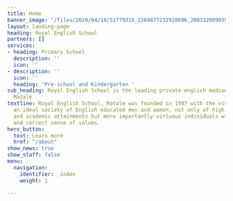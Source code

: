 ```yaml
---
title: Home
banner_image: "/files/2020/04/10/51779316_2204477232920696_2003320098592391168_n.jpg"
layout: landing-page
heading: Royal English School
partners: []
services:
- heading: Primary School
  description: ''
  icon: ''
- description: ''
  icon: ''
  heading: 'Pre-school and Kindergarten '
sub_heading: Royal English School is the leading private english medium school in
  Matale
textline: Royal English School, Matale was founded in 1997 with the vision of creating
  an ideal society of English educated men and women, not only of high intellectual
  and academic attainments but more importantly virtuous individuals with character
  and correct sense of values.
hero_button:
  text: Learn more
  href: "/about"
show_news: true
show_staff: false
menu:
  navigation:
    identifier: _index
    weight: 1

---
```

